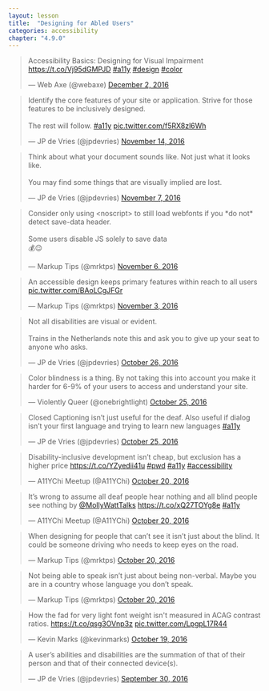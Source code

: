 ```yaml
---
layout: lesson
title:  "Designing for Abled Users"
categories: accessibility 
chapter: "4.9.0"
---
```


<blockquote class="twitter-tweet" data-cards="hidden" data-lang="en"><p lang="en" dir="ltr">Accessibility Basics: Designing for Visual Impairment <a href="https://t.co/Vj95dGMPJD">https://t.co/Vj95dGMPJD</a> <a href="https://twitter.com/hashtag/a11y?src=hash">#a11y</a> <a href="https://twitter.com/hashtag/design?src=hash">#design</a> <a href="https://twitter.com/hashtag/color?src=hash">#color</a></p>&mdash; Web Axe (@webaxe) <a href="https://twitter.com/webaxe/status/804815438077038592">December 2, 2016</a></blockquote> 

<blockquote class="twitter-tweet" data-cards="hidden" data-lang="en"><p lang="en" dir="ltr">Identify the core features of your site or application. Strive for those features to be inclusively designed.<br><br>The rest will follow. <a href="https://twitter.com/hashtag/a11y?src=hash">#a11y</a> <a href="https://t.co/f5RX8zl6Wh">pic.twitter.com/f5RX8zl6Wh</a></p>&mdash; JP de Vries (@jpdevries) <a href="https://twitter.com/jpdevries/status/798061379290681344">November 14, 2016</a></blockquote> 

<blockquote class="twitter-tweet" data-conversation="none" data-lang="en"><p lang="en" dir="ltr">Think about what your document sounds like. Not just what it looks like. <br><br>You may find some things that are visually implied are lost.</p>&mdash; JP de Vries (@jpdevries) <a href="https://twitter.com/jpdevries/status/795424311276408832">November 7, 2016</a></blockquote> 

<blockquote class="twitter-tweet" data-lang="en"><p lang="en" dir="ltr">Consider only using &lt;noscript&gt; to still load webfonts if you *do not* detect save-data header.<br><br>Some users disable JS solely to save data<br>💰😌</p>&mdash; Markup Tips (@mrktps) <a href="https://twitter.com/mrktps/status/795177508505321472">November 6, 2016</a></blockquote> 

<blockquote class="twitter-tweet" data-conversation="none" data-lang="en"><p lang="en" dir="ltr">An accessible design keeps primary features within reach to all users <a href="https://t.co/BAoLCgJFGr">pic.twitter.com/BAoLCgJFGr</a></p>&mdash; Markup Tips (@mrktps) <a href="https://twitter.com/mrktps/status/794311228336328718">November 3, 2016</a></blockquote> 

<blockquote class="twitter-tweet" data-lang="en"><p lang="en" dir="ltr">Not all disabilities are visual or evident. <br><br>Trains in the Netherlands note this and ask you to give up your seat to anyone who asks.</p>&mdash; JP de Vries (@jpdevries) <a href="https://twitter.com/jpdevries/status/791232971177156608">October 26, 2016</a></blockquote> 

<blockquote class="twitter-tweet" data-conversation="none" data-lang="en"><p lang="en" dir="ltr">Color blindness is a thing. By not taking this into account you make it harder for 6-9% of your users to access and understand your site.</p>&mdash; Violently Queer (@onebrightlight) <a href="https://twitter.com/onebrightlight/status/791058893367422976">October 25, 2016</a></blockquote> 

<blockquote class="twitter-tweet" data-lang="en"><p lang="en" dir="ltr">Closed Captioning isn’t just useful for the deaf. Also useful if dialog isn’t your first language and trying to learn new languages <a href="https://twitter.com/hashtag/a11y?src=hash">#a11y</a></p>&mdash; JP de Vries (@jpdevries) <a href="https://twitter.com/jpdevries/status/790996366591926273">October 25, 2016</a></blockquote> 

<blockquote class="twitter-tweet" data-cards="hidden" data-lang="en"><p lang="en" dir="ltr">Disability-inclusive development isn’t cheap, but exclusion has a higher price <a href="https://t.co/YZyedii41u">https://t.co/YZyedii41u</a> <a href="https://twitter.com/hashtag/pwd?src=hash">#pwd</a> <a href="https://twitter.com/hashtag/a11y?src=hash">#a11y</a> <a href="https://twitter.com/hashtag/accessibility?src=hash">#accessibility</a></p>&mdash; A11YChi Meetup (@A11YChi) <a href="https://twitter.com/A11YChi/status/789238589024509952">October 20, 2016</a></blockquote> 

<blockquote class="twitter-tweet" data-lang="en"><p lang="en" dir="ltr">It’s wrong to assume all deaf people hear nothing and all blind people see nothing by <a href="https://twitter.com/MollyWattTalks">@MollyWattTalks</a> <a href="https://t.co/xQ27TOYg8e">https://t.co/xQ27TOYg8e</a> <a href="https://twitter.com/hashtag/a11y?src=hash">#a11y</a></p>&mdash; A11YChi Meetup (@A11YChi) <a href="https://twitter.com/A11YChi/status/789205969364480004">October 20, 2016</a></blockquote> 


<blockquote class="twitter-tweet" data-lang="en"><p lang="en" dir="ltr">When designing for people that can’t see it isn’t just about the blind. It could be someone driving who needs to keep eyes on the road.</p>&mdash; Markup Tips (@mrktps) <a href="https://twitter.com/mrktps/status/789177767459893249">October 20, 2016</a></blockquote> 

<blockquote class="twitter-tweet" data-lang="en"><p lang="en" dir="ltr">Not being able to speak isn’t just about being non-verbal. Maybe you are in a country whose language you don’t speak.</p>&mdash; Markup Tips (@mrktps) <a href="https://twitter.com/mrktps/status/789178348131856389">October 20, 2016</a></blockquote> 

<blockquote class="twitter-tweet" data-lang="en"><p lang="en" dir="ltr">How the fad for very light font weight isn&#39;t measured in ACAG contrast ratios. <a href="https://t.co/qsg3OVnp3z">https://t.co/qsg3OVnp3z</a> <a href="https://t.co/LpgpL17R44">pic.twitter.com/LpgpL17R44</a></p>&mdash; Kevin Marks (@kevinmarks) <a href="https://twitter.com/kevinmarks/status/788811482523840512">October 19, 2016</a></blockquote> 

<blockquote class="twitter-tweet" data-conversation="none" data-lang="en"><p lang="en" dir="ltr">A user’s abilities and disabilities are the summation of that of their person and that of their connected device(s).</p>&mdash; JP de Vries (@jpdevries) <a href="https://twitter.com/jpdevries/status/781824065304756224">September 30, 2016</a></blockquote> 
